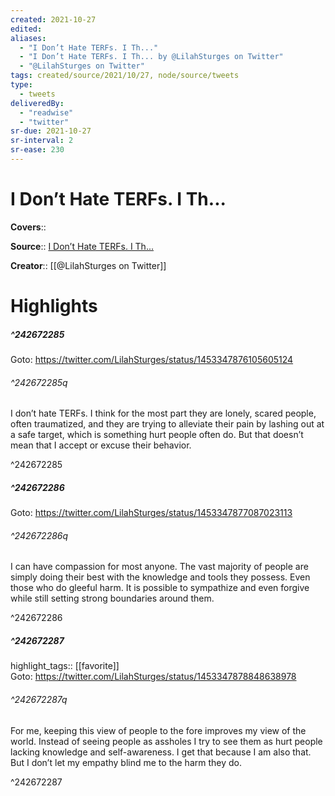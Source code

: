 ```yaml
---
created: 2021-10-27
edited:
aliases:
  - "I Don’t Hate TERFs. I Th..."
  - "I Don’t Hate TERFs. I Th... by @LilahSturges on Twitter"
  - "@LilahSturges on Twitter"
tags: created/source/2021/10/27, node/source/tweets
type: 
  - tweets
deliveredBy: 
  - "readwise"
  - "twitter"
sr-due: 2021-10-27
sr-interval: 2
sr-ease: 230
---
```

# I Don’t Hate TERFs. I Th...

**Covers**:: 

**Source**:: [I Don’t Hate TERFs. I Th...](https://twitter.com/LilahSturges/status/1453347876105605124)

**Creator**:: [[@LilahSturges on Twitter]]

# Highlights
##### ^242672285


Goto: https://twitter.com/LilahSturges/status/1453347876105605124  

###### ^242672285q

I don’t hate TERFs. I think for the most part they are lonely, scared people, often traumatized, and they are trying to alleviate their pain by lashing out at a safe target, which is something hurt people often do. But that doesn’t mean that I accept or excuse their behavior. 

^242672285

##### ^242672286


Goto: https://twitter.com/LilahSturges/status/1453347877087023113  

###### ^242672286q

I can have compassion for most anyone. The vast majority of people are simply doing their best with the knowledge and tools they possess. Even those who do gleeful harm. It is possible to sympathize and even forgive while still setting strong boundaries around them. 

^242672286

##### ^242672287

highlight_tags:: [[favorite]]   
Goto: https://twitter.com/LilahSturges/status/1453347878848638978  

###### ^242672287q

For me, keeping this view of people to the fore improves my view of the world. Instead of seeing people as assholes I try to see them as hurt people lacking knowledge and self-awareness. I get that because I am also that. But I don’t let my empathy blind me to the harm they do. 

^242672287

